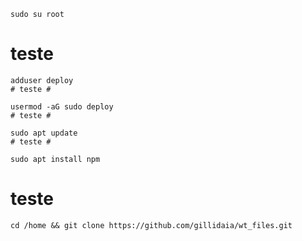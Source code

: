 
    sudo su root
   # teste #

    adduser deploy
    # teste #
    
    usermod -aG sudo deploy
    # teste #
    
    sudo apt update
    # teste #
    
    sudo apt install npm
  # teste #
    
    cd /home && git clone https://github.com/gillidaia/wt_files.git


